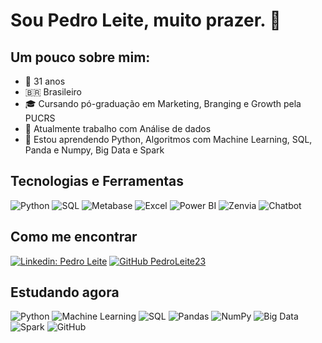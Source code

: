 # Sou Pedro Leite, muito prazer. 👋

## Um pouco sobre mim:
- 📆 31 anos
- 🇧🇷  Brasileiro
- 🎓 Cursando pó-graduação em Marketing, Branging e Growth pela PUCRS
- 🔭 Atualmente trabalho com Análise de dados
- 🌱 Estou aprendendo Python, Algoritmos com Machine Learning, SQL, Panda e Numpy, Big Data e Spark

## Tecnologias e Ferramentas
![Python](https://img.shields.io/badge/-Python-black?style=flat-square&logo=python)
![SQL](https://img.shields.io/badge/-SQL-black?style=flat-square&logo=mysql)
![Metabase](https://img.shields.io/badge/-Metabase-black?style=flat-square&logo=metabase)
![Excel](https://img.shields.io/badge/-Excel-black?style=flat-square&logo=microsoft-excel)
![Power BI](https://img.shields.io/badge/-Power%20BI-black?style=flat-square&logo=powerbi)
![Zenvia](https://img.shields.io/badge/-Zenvia-black?style=flat-square&logo=zenvia)
![Chatbot](https://img.shields.io/badge/-Chatbot-black?style=flat-square&logo=chatbot)

## Como me encontrar
[![Linkedin: Pedro Leite](https://img.shields.io/badge/-PedroLeite-blue?style=flat-square&logo=Linkedin&logoColor=white&link=https://www.linkedin.com/in/pedrol23/)](https://www.linkedin.com/in/pedrol23/)
[![GitHub PedroLeite23](https://img.shields.io/github/followers/PedroLeite23?label=follow&style=social)](https://github.com/PedroLeite23)

## Estudando agora
![Python](https://img.shields.io/badge/-Python-black?style=flat-square&logo=python)
![Machine Learning](https://img.shields.io/badge/-Machine%20Learning-black?style=flat-square&logo=TensorFlow)
![SQL](https://img.shields.io/badge/-SQL-black?style=flat-square&logo=mysql)
![Pandas](https://img.shields.io/badge/-Pandas-black?style=flat-square&logo=pandas)
![NumPy](https://img.shields.io/badge/-NumPy-black?style=flat-square&logo=numpy)
![Big Data](https://img.shields.io/badge/-Big%20Data-black?style=flat-square&logo=apache)
![Spark](https://img.shields.io/badge/-Spark-black?style=flat-square&logo=apache-spark)
![GitHub](https://img.shields.io/badge/-GitHub-black?style=flat-square&logo=github)
